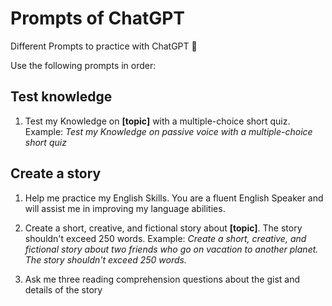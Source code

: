 # Prompts of ChatGPT

Different Prompts to practice with ChatGPT 🚀

Use the following prompts in order:

## Test knowledge 

1. Test my Knowledge on **[topic]** with a multiple-choice short quiz. Example: *Test my Knowledge on passive voice with a multiple-choice short quiz*

## Create a story

1. Help me practice my English Skills. You are a fluent English Speaker and will assist me in improving my language abilities.


2. Create a short, creative, and fictional story about **[topic]**. The story shouldn't exceed 250 words. Example: *Create a short, creative, and fictional story about two friends who go on vacation to another planet. The story shouldn't exceed 250 words.*

3. Ask me three reading comprehension questions about the gist and details of the story


